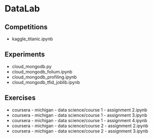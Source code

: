 # DataLab


## Competitions

- kaggle_titanic.ipynb

## Experiments
- cloud_mongodb.py
- cloud_mongodb_folium.ipynb
- cloud_mongodb_profiling.ipynb
- cloud_mongodb_tfid_joblib.ipynb

## Exercises

- coursera - michigan - data science/course 1 - assignment 2.ipynb
- coursera - michigan - data science/course 1 - assignment 3.ipynb
- coursera - michigan - data science/course 1 - assignment 4.ipynb
- coursera - michigan - data science/course 2 - assignment 2.ipynb
- coursera - michigan - data science/course 2 - assignment 3.ipynb



